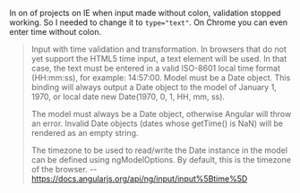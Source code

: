 In on of projects on IE when input made without colon, validation stopped working. So I needed to change it to `type="text"`. On Chrome you can even enter time without colon.

> Input with time validation and transformation. In browsers that do not yet support the HTML5 time input, a text element will be used. In that case, the text must be entered in a valid ISO-8601 local time format (HH:mm:ss), for example: 14:57:00. Model must be a Date object. This binding will always output a Date object to the model of January 1, 1970, or local date new Date(1970, 0, 1, HH, mm, ss).
>
> The model must always be a Date object, otherwise Angular will throw an error. Invalid Date objects (dates whose getTime() is NaN) will be rendered as an empty string.
>
> The timezone to be used to read/write the Date instance in the model can be defined using ngModelOptions. By default, this is the timezone of the browser.
> -- https://docs.angularjs.org/api/ng/input/input%5Btime%5D
